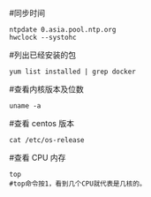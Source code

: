 #同步时间

    ntpdate 0.asia.pool.ntp.org
    hwclock --systohc

#列出已经安装的包

    yum list installed | grep docker

#查看内核版本及位数

    uname -a

#查看 centos 版本

    cat /etc/os-release

#查看 CPU 内存

    top
    #top命令按1，看到几个CPU就代表是几核的。
